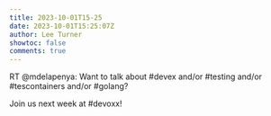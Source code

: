 ```yaml
---
title: 2023-10-01T15-25
date: 2023-10-01T15:25:07Z
author: Lee Turner
showtoc: false
comments: true
---
```


RT @mdelapenya: Want to talk about #devex and/or #testing and/or #tescontainers and/or #golang?

Join us next week at #devoxx!

